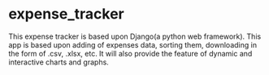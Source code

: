 # expense_tracker
This expense tracker is based upon Django(a python web framework). This app is based upon adding of expenses data, 
sorting them, downloading in the form of .csv, .xlsx, etc. 
It will also provide the feature of dynamic and interactive charts and graphs. 
